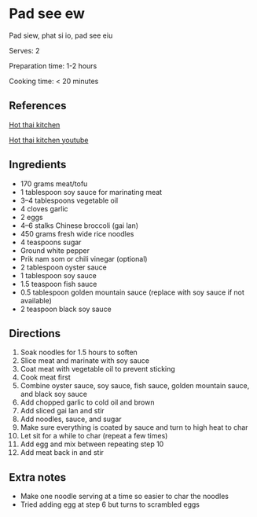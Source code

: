 # Pad see ew

Pad siew, phat si io, pad see eiu

Serves: 2

Preparation time: 1-2 hours

Cooking time: < 20 minutes

## References

[Hot thai kitchen](https://hot-thai-kitchen.com/pad-see-ew-new/)

[Hot thai kitchen youtube](https://youtu.be/Ohy1DELF4is)

## Ingredients

- 170 grams meat/tofu
- 1 tablespoon soy sauce for marinating meat
- 3–4 tablespoons vegetable oil
- 4 cloves garlic
- 2 eggs
- 4–6 stalks Chinese broccoli (gai lan)
- 450 grams fresh wide rice noodles
- 4 teaspoons sugar
- Ground white pepper
- Prik nam som or chili vinegar (optional)
- 2 tablespoon oyster sauce
- 1 tablespoon soy sauce
- 1.5 teaspoon fish sauce
- 0.5 tablespoon golden mountain sauce (replace with soy sauce if not available)
- 2 teaspoon black soy sauce

## Directions

1. Soak noodles for 1.5 hours to soften
2. Slice meat and marinate with soy sauce
3. Coat meat with vegetable oil to prevent sticking
4. Cook meat first
5. Combine oyster sauce, soy sauce, fish sauce, golden mountain sauce, and black soy sauce
6. Add chopped garlic to cold oil and brown
7. Add sliced gai lan and stir
8. Add noodles, sauce, and sugar
9. Make sure everything is coated by sauce and turn to high heat to char
10. Let sit for a while to char (repeat a few times)
11. Add egg and mix between repeating step 10
12. Add meat back in and stir

## Extra notes

- Make one noodle serving at a time so easier to char the noodles
- Tried adding egg at step 6 but turns to scrambled eggs
